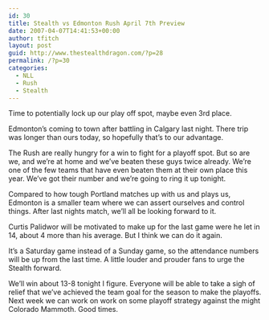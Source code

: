 ```yaml
---
id: 30
title: Stealth vs Edmonton Rush April 7th Preview
date: 2007-04-07T14:41:53+00:00
author: tfitch
layout: post
guid: http://www.thestealthdragon.com/?p=28
permalink: /?p=30
categories:
  - NLL
  - Rush
  - Stealth
---
```

Time to potentially lock up our play off spot, maybe even 3rd place.

Edmonton&#8217;s coming to town after battling in Calgary last night. There trip was longer than ours today, so hopefully that&#8217;s to our advantage.

The Rush are really hungry for a win to fight for a playoff spot. But so are we, and we&#8217;re at home and we&#8217;ve beaten these guys twice already. We&#8217;re one of the few teams that have even beaten them at their own place this year. We&#8217;ve got their number and we&#8217;re going to ring it up tonight.

Compared to how tough Portland matches up with us and plays us, Edmonton is a smaller team where we can assert ourselves and control things. After last nights match, we&#8217;ll all be looking forward to it.

Curtis Palidwor will be motivated to make up for the last game were he let in 14, about 4 more than his average. But I think we can do it again.

It&#8217;s a Saturday game instead of a Sunday game, so the attendance numbers will be up from the last time. A little louder and prouder fans to urge the Stealth forward.

We&#8217;ll win about 13-8 tonight I figure. Everyone will be able to take a sigh of relief that we&#8217;ve achieved the team goal for the season to make the playoffs. Next week we can work on work on some playoff strategy against the might Colorado Mammoth. Good times.